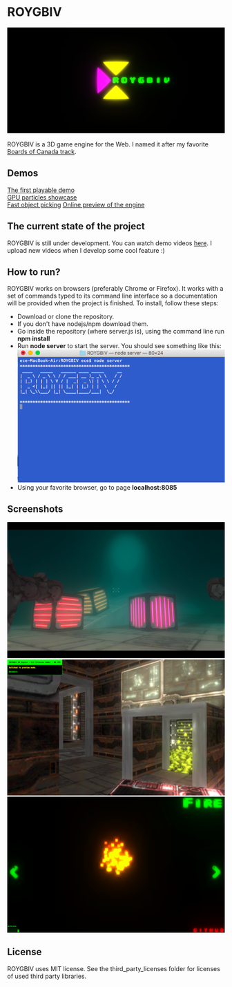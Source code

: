 # ROYGBIV

![](/screen_shots/logo.png?raw=true)

ROYGBIV is a 3D game engine for the Web. I named it after my favorite [Boards of Canada track](https://www.youtube.com/watch?v=W-GWjzw0GwQ).

## Demos
[The first playable demo](https://oguzeroglu.github.io/ROYGBIV/demo/demo1/application.html)  
[GPU particles showcase](https://oguzeroglu.github.io/ROYGBIV/demo/psShowcase/application.html)  
[Fast object picking](https://oguzeroglu.github.io/ROYGBIV/demo/fastPicking/application.html)
[Online preview of the engine](https://oguzeroglu.github.io/ROYGBIV/roygbiv.html)  

## The current state of the project
ROYGBIV is still under development. You can watch demo videos [here](https://www.youtube.com/channel/UCfDfMiMjN3P_K_vMLUbp7QA?view_as=subscriber). I upload new videos when I develop some cool feature :)

## How to run?

ROYGBIV works on browsers (preferably Chrome or Firefox). It works with a set of commands typed to its command line interface so a documentation will be provided when the project is finished. To install, follow these steps:

* Download or clone the repository.
* If you don't have nodejs/npm download them.
* Go inside the repository (where server.js is), using the command line run **npm install**
* Run **node server** to start the server. You should see something like this:
![](/screen_shots/server.png?raw=true)
* Using your favorite browser, go to page **localhost:8085**

## Screenshots

![](/screen_shots/scene.png?raw=true)
![](/screen_shots/scifi2.png?raw=true)
![](/screen_shots/psShowcase.png?raw=true)


## License

ROYGBIV uses MIT license. See the third_party_licenses folder for licenses of used third party libraries.
